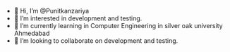 - 👋 Hi, I’m @Punitkanzariya
- 👀 I’m interested in development and testing.
- 🌱 I’m currently learning in Computer Engineering in silver oak university Ahmedabad 
- 💞️ I’m looking to collaborate on development and testing.


<!---
Punitkanzariya/Punitkanzariya is a ✨ special ✨ repository because its `README.md` (this file) appears on your GitHub profile.
You can click the Preview link to take a look at your changes.
--->
